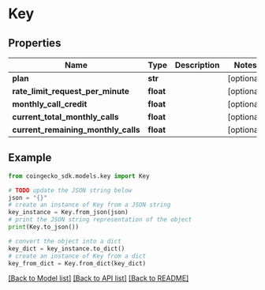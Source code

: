 # Key


## Properties

Name | Type | Description | Notes
------------ | ------------- | ------------- | -------------
**plan** | **str** |  | [optional] 
**rate_limit_request_per_minute** | **float** |  | [optional] 
**monthly_call_credit** | **float** |  | [optional] 
**current_total_monthly_calls** | **float** |  | [optional] 
**current_remaining_monthly_calls** | **float** |  | [optional] 

## Example

```python
from coingecko_sdk.models.key import Key

# TODO update the JSON string below
json = "{}"
# create an instance of Key from a JSON string
key_instance = Key.from_json(json)
# print the JSON string representation of the object
print(Key.to_json())

# convert the object into a dict
key_dict = key_instance.to_dict()
# create an instance of Key from a dict
key_from_dict = Key.from_dict(key_dict)
```
[[Back to Model list]](../README.md#documentation-for-models) [[Back to API list]](../README.md#documentation-for-api-endpoints) [[Back to README]](../README.md)


